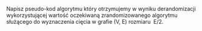 Napisz pseudo-kod algorytmu który otrzymujemy w wyniku derandomizacji wykorzystującej wartość
oczekiwaną zrandomizowanego algorytmu służącego do wyznaczenia cięcia w grafie (V, E) rozmiaru ­
E/2.
